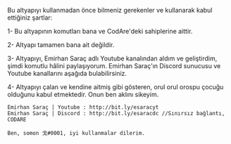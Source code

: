 Bu altyapıyı kullanmadan önce bilmeniz gerekenler ve kullanarak kabul ettiğiniz şartlar:

1- Bu altyapının komutları bana ve CodAre'deki sahiplerine aittir.

2- Altyapı tamamen bana ait değildir.

3- Altyapıyı, Emirhan Saraç adlı Youtube kanalından aldım ve geliştirdim, şimdi komutlu hâlini paylaşıyorum. Emirhan Saraç'ın Discord sunucusu ve Youtube kanallarını aşağıda bulabilirsiniz.

4- Altyapıyı çalan ve kendine aitmiş gibi gösteren, orul orul orospu çocuğu olduğunu kabul etmektedir. Onun ben aklını sikeyim.

    Emirhan Saraç | Youtube : http://bit.ly/esaracyt
    Emirhan Saraç | Discord : http://bit.ly/esaracdc //Sınırsız bağlantı, CODARE

    Ben, somon 戈#0001, iyi kullanmalar dilerim.
